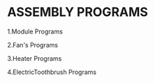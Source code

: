 # ASSEMBLY PROGRAMS
  
  1.Module Programs
  
  2.Fan's Programs
  
  3.Heater Programs

  4.ElectricToothbrush  Programs
